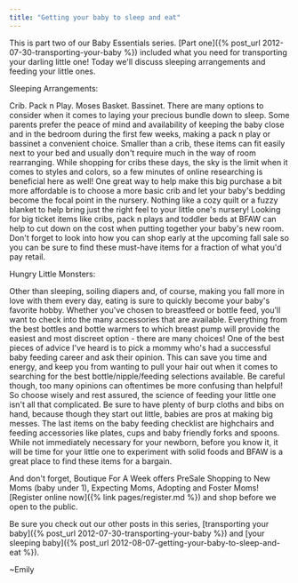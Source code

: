 ```yaml
---
title: "Getting your baby to sleep and eat"
---
```


This is part two of our Baby Essentials series. [Part one]({% post_url 2012-07-30-transporting-your-baby %}) included what you need for transporting your darling little one! Today we'll discuss sleeping arrangements and feeding your little ones.

Sleeping Arrangements:

Crib. Pack n Play. Moses Basket. Bassinet. There are many options to consider when it comes to laying your precious bundle down to sleep. Some parents prefer the peace of mind and availability of keeping the baby close and in the bedroom during the first few weeks, making a pack n play or bassinet a convenient choice. Smaller than a crib, these items can fit easily next to your bed and usually don't require much in the way of room rearranging. While shopping for cribs these days, the sky is the limit when it comes to styles and colors, so a few minutes of online researching is beneficial here as well! One great way to help make this big purchase a bit more affordable is to choose a more basic crib and let your baby's bedding become the focal point in the nursery. Nothing like a cozy quilt or a fuzzy blanket to help bring just the right feel to your little one's nursery! Looking for big ticket items like cribs, pack n plays and toddler beds at BFAW can help to cut down on the cost when putting together your baby's new room. Don't forget to look into how you can shop early at the upcoming fall sale so you can be sure to find these must-have items for a fraction of what you'd pay retail.

Hungry Little Monsters:

Other than sleeping, soiling diapers and, of course, making you fall more in love with them every day, eating is sure to quickly become your baby's favorite hobby. Whether you've chosen to breastfeed or bottle feed, you'll want to check into the many accessories that are available. Everything from the best bottles and bottle warmers to which breast pump will provide the easiest and most discreet option - there are many choices! One of the best pieces of advice I've heard is to pick a mommy who's had a successful baby feeding career and ask their opinion. This can save you time and energy, and keep you from wanting to pull your hair out when it comes to searching for the best bottle/nipple/feeding selections available. Be careful though, too many opinions can oftentimes be more confusing than helpful! So choose wisely and rest assured, the science of feeding your little one isn't all that complicated. Be sure to have plenty of burp cloths and bibs on hand, because though they start out little, babies are pros at making big messes. The last items on the baby feeding checklist are highchairs and feeding accessories like plates, cups and baby friendly forks and spoons. While not immediately necessary for your newborn, before you know it, it will be time for your little one to experiment with solid foods and BFAW is a great place to find these items for a bargain.

And don't forget, Boutique For A Week offers PreSale Shopping to New Moms (baby under 1), Expecting Moms, Adopting and Foster Moms! [Register online now]({% link pages/register.md %}) and shop before we open to the public.

Be sure you check out our other posts in this series, [transporting your baby]({% post_url 2012-07-30-transporting-your-baby %}) and [your sleeping baby]({% post_url 2012-08-07-getting-your-baby-to-sleep-and-eat %}).

~Emily

